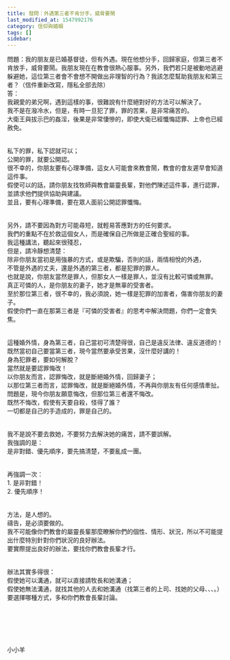 ```yaml
---
title: 發問：外遇第三者不肯分手，威脅要鬧
last_modified_at: 1547992176
category: 信仰與婚姻
tags: []
sidebar: 
---
```


<p>問題：我的朋友是已婚基督徒，但有外遇。現在他想分手，回歸家庭，但第三者不肯放手，威脅要鬧。我朋友現在在教會很熱心服事。另外，我們若只是被動地逃避躲避她，這位第三者會不會想不開做出非理智的行為？我該怎麼幫助我朋友和第三者？（信件重新改寫，隱私全部去除）<!--more--><br/>答：<br/>我親愛的弟兄啊，遇到這樣的事，很難說有什麼絕對好的方法可以解決了。<br/>我不是在潑冷水，但是，有時一旦犯了罪，罪的苦果，是非常痛苦的。<br/>大衛王與拔示巴的姦淫，後果是非常悽慘的，即使大衛已經懺悔認罪、上帝也已經赦免。<br/><br/> <br/>私下的罪，私下認就可以；<br/>公開的罪，就要公開認。<br/>很不幸的，你朋友要有心理準備，這女人可能會來教會鬧，教會的會友遲早會知道這件事。<br/>假使可以的話，請你朋友找牧師與教會屬靈長輩，對他們陳述這件事，進行認罪，<br/>並請求他們提供協助與建議。<br/>並且，要有心理準備，要在眾人面前公開認罪懺悔。<br/><br/> <br/>另外，請不要因為對方可能尋短，就輕易答應對方的任何要求。<br/>我們的重點不在於救這個女人，而是確保自己所做是正確合聖經的事。<br/>我這種講法，聽起來很殘忍，<br/>但是，請冷靜想清楚：<br/>除非你朋友當初是用強暴的方式，或是欺騙，否則的話，兩情相悅的外遇，<br/>不管是外遇的丈夫，還是外遇的第三者，都是犯罪的罪人。<br/>也就是說，你朋友當然是罪人，但那女人一樣是罪人，並沒有比較可憐或無罪。<br/>真正可憐的人，是你朋友的妻子，她才是無辜的受害者。<br/>至於那位第三者，很不幸的，我必須說，她一樣是犯罪的加害者，傷害你朋友的妻子。<br/>假使你們一直在那第三者是『可憐的受害者』的思考中解決問題，你們一定會失焦。<br/><br/> <br/>這種婚外情，身為第三者，自己當初可清楚得很，自己是違反法律、違反道德的！<br/>既然當初自己要當第三者，現今當然要承受苦果，沒什麼好講的！<br/>身為犯罪者，要如何解脫？<br/>當然就是要認罪悔改！<br/>以你朋友而言，認罪悔改，就是斷絕婚外情，回歸妻子；<br/>以那位第三者而言，認罪悔改，就是斷絕婚外情，不再與你朋友有任何感情牽扯。<br/>問題是，現今你朋友願意悔改，但那位第三者還不悔改。<br/>既然不悔改，假使有天要自殺，怪得了誰？<br/>一切都是自己的手造成的，罪是自己的。<br/><br/> <br/>我不是說不要去救她，不要努力去解決她的痛苦，請不要誤解。<br/>我強調的是：<br/>是非對錯、優先順序，要先搞清楚，不要亂成一團。<br/><br/><br/>再強調一次：<br/>1.	是非對錯！<br/>2.	優先順序！<br/> <br/><br/>方法，是人想的。<br/>禱告，是必須要做的。<br/>我不可能像你們教會的屬靈長輩那麼瞭解你們的個性、情形、狀況，所以不可能提出什麼特別針對你們狀況的良好辦法。<br/>要實際提出良好的辦法，要找你們教會長輩才行。<br/><br/> <br/>辦法其實多得很：<br/>假使她可以溝通，就可以直接請牧長和她溝通；<br/>假使她無法溝通，就找其他的人去和她溝通（找第三者的上司、找她的父母、、、。）<br/>要選擇哪種方式，多和你們教會長輩討論。<br/> <br/><br/><br/><br/><br/><br/>小小羊<br/><br/><br/><br/><br/><br/></p>